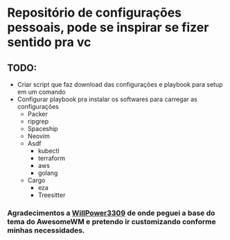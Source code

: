 # Repositório de configurações pessoais, pode se inspirar se fizer sentido pra vc

## TODO: 
  - Criar script que faz download das configurações e playbook para setup em um comando
  - Configurar playbook pra instalar os softwares para carregar as configurações
    * Packer
    * ripgrep
    * Spaceship
    * Neovim
    * Asdf
      - kubectl
      - terraform
      - aws
      - golang
    * Cargo
      - eza
      - Treesitter


### Agradecimentos a [WillPower3309](https://github.com/WillPower3309/awesome-dotfiles) de onde peguei a base do tema do AwesomeWM e pretendo ir customizando conforme minhas necessidades.

